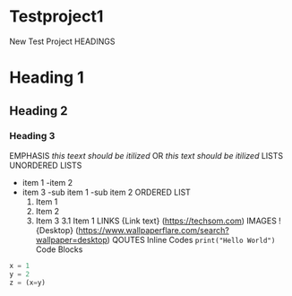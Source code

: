 # Testproject1
New Test Project 
HEADINGS 
# Heading 1 
## Heading 2 
### Heading 3 
EMPHASIS 
*this teext should be itilized* 
OR _this text should be itilized_
LISTS 
UNORDERED LISTS
- item 1 
 -item 2
- item 3
  -sub item 1
  -sub item 2
  ORDERED LIST
  1. Item 1
  2. Item 2
  3. Item 3
     3.1 Item 1
  LINKS
    {Link text} (https://techsom.com)
     IMAGES
     !{Desktop} (https://www.wallpaperflare.com/search?wallpaper=desktop)
     QOUTES
     Inline Codes
 `print("Hello World")`
Code Blocks
```python
x = 1
y = 2
z = (x=y)
```


     

  

